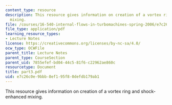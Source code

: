 ```yaml
---
content_type: resource
description: This resource gives information on creation of a vortex ring and shock-enhanced
  mixing.
file: /courses/16-540-internal-flows-in-turbomachines-spring-2006/e7c26c0e9bbb8ef195f80defdb179ab1_part3.pdf
file_type: application/pdf
learning_resource_types:
- Lecture Notes
license: https://creativecommons.org/licenses/by-nc-sa/4.0/
ocw_type: OCWFile
parent_title: Lecture Notes
parent_type: CourseSection
parent_uid: 7855efef-bd04-44c5-81f6-c22962ae860c
resourcetype: Document
title: part3.pdf
uid: e7c26c0e-9bbb-8ef1-95f8-0defdb179ab1
---
```

This resource gives information on creation of a vortex ring and shock-enhanced mixing.